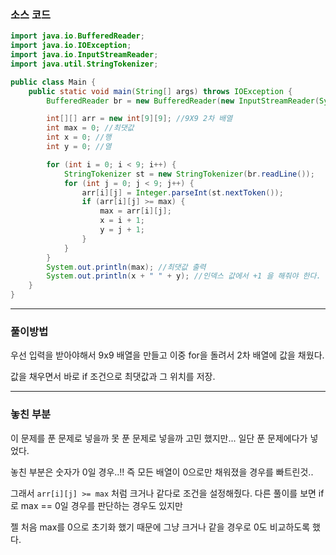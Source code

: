 ### 소스 코드
```java
import java.io.BufferedReader;
import java.io.IOException;
import java.io.InputStreamReader;
import java.util.StringTokenizer;

public class Main {
    public static void main(String[] args) throws IOException {
        BufferedReader br = new BufferedReader(new InputStreamReader(System.in)); // 기본적으로 enter 를 경계로 인식한다.

        int[][] arr = new int[9][9]; //9X9 2차 배열
        int max = 0; //최댓값
        int x = 0; //행
        int y = 0; //열

        for (int i = 0; i < 9; i++) {
            StringTokenizer st = new StringTokenizer(br.readLine());
            for (int j = 0; j < 9; j++) {
                arr[i][j] = Integer.parseInt(st.nextToken());
                if (arr[i][j] >= max) {
                    max = arr[i][j];
                    x = i + 1;
                    y = j + 1;
                }
            }
        }
        System.out.println(max); //최댓값 출력
        System.out.println(x + " " + y); //인덱스 값에서 +1 을 해줘야 한다.
    }
}
```

---

### 풀이방법

우선 입력을 받아야해서 9x9 배열을 만들고 이중 for을 돌려서 2차 배열에 값을 채웠다.

값을 채우면서 바로 if 조건으로 최댓값과 그 위치를 저장.

---

### 놓친 부분
이 문제를 푼 문제로 넣을까 못 푼 문제로 넣을까 고민 했지만... 일단 푼 문제에다가 넣었다.

놓친 부분은 숫자가 0일 경우..!! 즉 모든 배열이 0으로만 채워졌을 경우를 빠트린것..

그래서 `arr[i][j] >= max` 처럼 크거나 같다로 조건을 설정해줬다. 다른 풀이를 보면 if로 max == 0일 경우를 판단하는 경우도 있지만 

젤 처음 max를 0으로 초기화 했기 때문에 그냥 크거나 같을 경우로 0도 비교하도록 했다.
